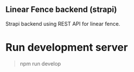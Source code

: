## Linear Fence backend (strapi)

Strapi backend using REST API for linear fence. 

# Run development server
> npm run develop